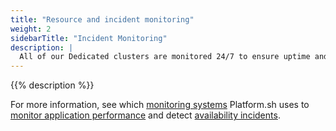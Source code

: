 ```yaml
---
title: "Resource and incident monitoring"
weight: 2
sidebarTitle: "Incident Monitoring"
description: |
  All of our Dedicated clusters are monitored 24/7 to ensure uptime and to measure server metrics such as available disk space, memory and disk usage, and several dozen other metrics that give us a complete picture of the health of your application’s infrastructure.
---
```


{{% description %}}

For more information, see which [monitoring systems](../../dedicated-gen-3/monitoring.md#monitoring-systems) Platform.sh uses to [monitor application performance](../../dedicated-gen-3/monitoring.md#application-performance-monitoring)
and detect [availability incidents](../../dedicated-gen-3/monitoring.md#availability-incident-handling-procedure).